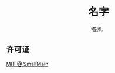 <!-- <p align="center">
<img src="https://raw.githubusercontent.com/unocss/unocss/main/playground/public/icon-gray.svg" style="width:100px;" />
</p> -->

<h1 align="center">
名字
</h1>

<p align="center">
描述。
</p>

<!-- <br>
<p align="center">
<a href="https://unocss.dev/">文档</a> |
<a href="https://unocss.dev/play/">游乐场</a>
</p>
<br> -->

<!-- <br>
<p align="center">
<a href="./README.md">English</a> |
<span>简体中文</span>
</p> -->

<!-- ## 简介

```bash
npm i -D @meojs/cfgs
``` -->

<!-- ## 文档

Read the [documentation](https://unocss.dev/) for more details. -->

<!-- ## 贡献

To get started contributing to the project, see the [Contributing Guide](./CONTRIBUTING.md). -->

## 许可证

[MIT @ SmallMain](./LICENSE)
